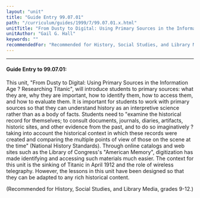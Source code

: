 ```yaml
---
layout: "unit"
title: "Guide Entry 99.07.01"
path: "/curriculum/guides/1999/7/99.07.01.x.html"
unitTitle: "From Dusty to Digital: Using Primary Sources in the Information Age…To Become a Titanic Historian"
unitAuthor: "Gail G. Hall"
keywords: ""
recommendedFor: "Recommended for History, Social Studies, and Library Media, grades 9-12."
---
```

<body>
<hr/>
<h4>
Guide Entry to 99.07.01:
</h4>
This unit, "From Dusty to Digital: Using Primary Sources in the Information Age ? Researching Titanic", will introduce students to primary sources: what they are, why they are important, how to identify them, how to access them, and how to evaluate them.  It is important for students to work with primary sources so that they can understand history as an interpretive science rather than as a body of facts. Students need to "examine the historical record for themselves; to consult documents, journals, diaries, artifacts, historic sites, and other evidence from the past, and to do so imaginatively ? taking into account the historical context in which these records were created and comparing the multiple points of view of those on the scene at the time" (National History Standards).  Through online catalogs and web sites such as the Library of Congress's  "American Memory", digitization has made identifying and accessing such materials much easier. The context for this unit is the sinking of Titanic in April 1912 and the role of wireless telegraphy.  However, the lessons in this unit have been designed so that they can be adapted to any rich historical content.
<p>
(Recommended for History, Social Studies, and Library Media, grades 9-12.)
</p>
</body>